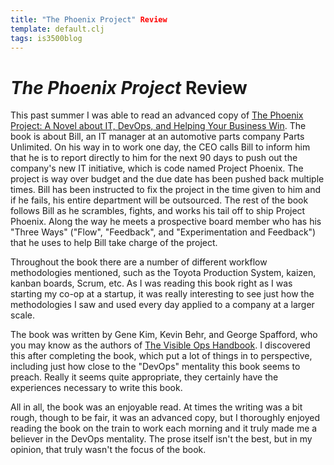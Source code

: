```yaml
---
title: "The Phoenix Project" Review
template: default.clj
tags: is3500blog
---
```


# _The Phoenix Project_ Review

This past summer I was able to read an advanced copy of
[The Phoenix Project: A Novel about IT, DevOps, and Helping Your Business Win](http://www.amazon.com/The-Phoenix-Project-Helping-Business/dp/0988262592/).
The book is about Bill, an IT manager at an automotive parts company Parts Unlimited. On his way in to work one day,
the CEO calls Bill to inform him that he is to report directly to him for the next 90 days to push out
the company's new IT initiative, which is code named Project Phoenix. The project is way over budget and
the due date has been pushed back multiple times. Bill has been instructed to fix the project in the time
given to him and if he fails, his entire department will be outsourced. The rest of the book follows Bill
as he scrambles, fights, and works his tail off to ship Project Phoenix. Along the way he meets a prospective
board member who has his "Three Ways" ("Flow", "Feedback", and "Experimentation and Feedback") that he uses
to help Bill take charge of the project.

Throughout the book there are a number of different workflow methodologies mentioned, such as the
Toyota Production System, kaizen, kanban boards, Scrum, etc. As I was reading this book right as I was
starting my co-op at a startup, it was really interesting to see just how the methodologies I saw and used
every day applied to a company at a larger scale.

The book was written by Gene Kim, Kevin Behr, and George Spafford, who you may know as the authors of 
[The Visible Ops Handbook](http://www.amazon.com/The-Visible-Ops-Handbook-Implementing/dp/0975568612/).
I discovered this after completing the book, which put a lot of things in to perspective, including just
how close to the "DevOps" mentality this book seems to preach. Really it seems quite appropriate, they certainly
have the experiences necessary to write this book.

All in all, the book was an enjoyable read. At times the writing was a bit rough, though to be fair, it was an advanced
copy, but I thoroughly enjoyed reading the book on the train to work each morning and it truly made me a believer
in the DevOps mentality. The prose itself isn't the best, but in my opinion, that truly wasn't the focus of the book.
